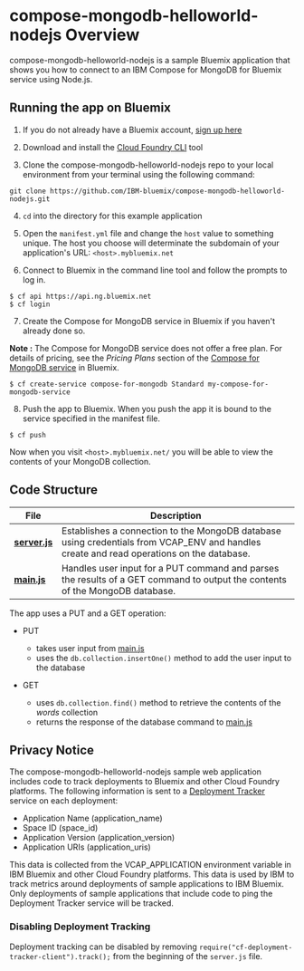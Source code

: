 # compose-mongodb-helloworld-nodejs Overview

compose-mongodb-helloworld-nodejs is a sample Bluemix application that shows you how to connect to an IBM Compose for MongoDB for Bluemix service using Node.js.

## Running the app on Bluemix

1. If you do not already have a Bluemix account, [sign up here][bluemix_signup_url]

2. Download and install the [Cloud Foundry CLI][cloud_foundry_url] tool

3. Clone the compose-mongodb-helloworld-nodejs repo to your local environment from your terminal using the following command:

  ```
  git clone https://github.com/IBM-bluemix/compose-mongodb-helloworld-nodejs.git
  ```

4. `cd` into the directory for this example application

5. Open the `manifest.yml` file and change the `host` value to something unique. The host you choose will determinate the subdomain of your application's URL:  `<host>.mybluemix.net`

6. Connect to Bluemix in the command line tool and follow the prompts to log in.

  ```
  $ cf api https://api.ng.bluemix.net
  $ cf login
  ```

7. Create the Compose for MongoDB service in Bluemix if you haven't already done so.

  **Note :** The Compose for MongoDB service does not offer a free plan. For details of pricing, see the _Pricing Plans_ section of the [Compose for MongoDB service][compose_for_mongodb_url] in Bluemix.

  ```
  $ cf create-service compose-for-mongodb Standard my-compose-for-mongodb-service
  ```

8. Push the app to Bluemix. When you push the app it is bound to the service specified in the manifest file.

  ```
  $ cf push
  ```

Now when you visit `<host>.mybluemix.net/` you will be able to view the contents of your MongoDB collection.

## Code Structure

| File | Description |
| ---- | ----------- |
|[**server.js**](server.js)|Establishes a connection to the MongoDB database using credentials from VCAP_ENV and handles create and read operations on the database. |
|[**main.js**](public/javascripts/main.js)|Handles user input for a PUT command and parses the results of a GET command to output the contents of the MongoDB database.|

The app uses a PUT and a GET operation:

- PUT
  - takes user input from [main.js](public/javascript/main.js)
  - uses the `db.collection.insertOne()` method to add the user input to the database

- GET
  - uses `db.collection.find()` method to retrieve the contents of the _words_ collection
  - returns the response of the database command to [main.js](public/javascript/main.js)

## Privacy Notice
The compose-mongodb-helloworld-nodejs sample web application includes code to track deployments to Bluemix and other Cloud Foundry platforms. The following information is sent to a [Deployment Tracker](https://github.com/cloudant-labs/deployment-tracker) service on each deployment:

* Application Name (application_name)
* Space ID (space_id)
* Application Version (application_version)
* Application URIs (application_uris)

This data is collected from the VCAP_APPLICATION environment variable in IBM Bluemix and other Cloud Foundry platforms. This data is used by IBM to track metrics around deployments of sample applications to IBM Bluemix. Only deployments of sample applications that include code to ping the Deployment Tracker service will be tracked.

### Disabling Deployment Tracking

Deployment tracking can be disabled by removing `require("cf-deployment-tracker-client").track();` from the beginning of the `server.js` file.

[compose_for_mongodb_url]: https://console.ng.bluemix.net/catalog/services/compose-for-mongodb/
[bluemix_signup_url]: https://ibm.biz/compose-for-mongodb-signup
[cloud_foundry_url]: https://github.com/cloudfoundry/cli
